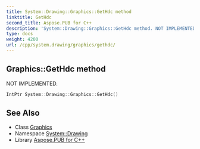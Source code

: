 ```yaml
---
title: System::Drawing::Graphics::GetHdc method
linktitle: GetHdc
second_title: Aspose.PUB for C++
description: 'System::Drawing::Graphics::GetHdc method. NOT IMPLEMENTED in C++.'
type: docs
weight: 4200
url: /cpp/system.drawing/graphics/gethdc/
---
```

## Graphics::GetHdc method


NOT IMPLEMENTED.

```cpp
IntPtr System::Drawing::Graphics::GetHdc()
```


## See Also

* Class [Graphics](../)
* Namespace [System::Drawing](../../)
* Library [Aspose.PUB for C++](../../../)
